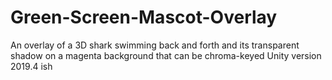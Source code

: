 # Green-Screen-Mascot-Overlay
 An overlay of a 3D shark swimming back and forth and its transparent shadow on a magenta background that can be chroma-keyed
 Unity version 2019.4 ish
